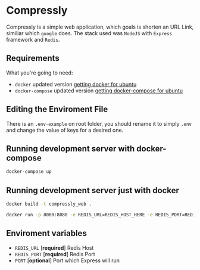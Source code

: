# Compressly

Compressly is a simple web application, which goals is shorten an URL Link, similiar which `google` does. The stack used was `NodeJS` with `Express` framework and `Redis`.

## Requirements

What you're going to need:

- `docker` updated version [getting docker for ubuntu](https://docs.docker.com/install/linux/docker-ce/ubuntu/)
- `docker-compose` updated version [getting docker-compose for ubuntu](https://docs.docker.com/compose/install/#install-compose)

## Editing the Enviroment File

There is an `.env-example` on root folder, you should rename it to simply `.env` and change the value of keys for a desired one.

## Running development server with docker-compose

```bash
docker-compose up
```

## Running development server just with docker

```bash
docker build -t compressly_web .
```

```bash
docker run -p 8080:8080 -e REDIS_URL=REDIS_HOST_HERE -e REDIS_PORT=REDIS_PORT_HERE -e PORT=PORT_HERE compressly_web:latest
```

## Enviroment variables

- `REDIS_URL` [**required**] Redis Host
- `REDIS_PORT` [**required**] Redis Port
- `PORT` [**optional**] Port which Express will run
